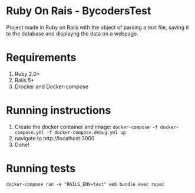 # Ruby On Rais - BycodersTest
Project made in Ruby on Rails with the object of parsing a text file, saving it to the database and displayng the data on a webpage.

# Requirements

1. Ruby 2.0+
2. Rails 5+
3. Drocker and Docker-compose

# Running instructions
1. Create the docker container and image: ```docker-compose -f docker-compose.yml -f docker-compose.debug.yml up```
2. navigate to http://localhost:3000
3. Done!


# Running tests 
```docker-compose run -e "RAILS_ENV=test" web bundle exec rspec```